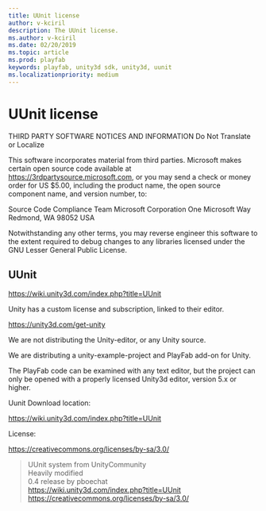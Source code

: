 ```yaml
---
title: UUnit license
author: v-kciril
description: The UUnit license.
ms.author: v-kciril
ms.date: 02/20/2019
ms.topic: article
ms.prod: playfab
keywords: playfab, unity3d sdk, unity3d, uunit
ms.localizationpriority: medium
---
```


# UUnit license

THIRD PARTY SOFTWARE NOTICES AND INFORMATION
Do Not Translate or Localize

This software incorporates material from third parties. Microsoft makes certain 
open source code available at https://3rdpartysource.microsoft.com, or you may 
send a check or money order for US $5.00, including the product name, the open 
source component name, and version number, to:

Source Code Compliance Team
Microsoft Corporation
One Microsoft Way
Redmond, WA 98052
USA

Notwithstanding any other terms, you may reverse engineer this software to the 
extent required to debug changes to any libraries licensed under the GNU Lesser 
General Public License.


## UUnit

https://wiki.unity3d.com/index.php?title=UUnit


Unity has a custom license and subscription, linked to their editor.

https://unity3d.com/get-unity

We are not distributing the Unity-editor, or any Unity source.

We are distributing a unity-example-project and PlayFab add-on for Unity.

The PlayFab code can be examined with any text editor, but the project can only be opened with a properly licensed Unity3d editor, version 5.x or higher.

Uunit Download location:

https://wiki.unity3d.com/index.php?title=UUnit

License:

https://creativecommons.org/licenses/by-sa/3.0/

> UUnit system from UnityCommunity  
> Heavily modified  
> 0.4 release by pboechat  
> https://wiki.unity3d.com/index.php?title=UUnit  
> https://creativecommons.org/licenses/by-sa/3.0/  

